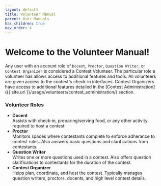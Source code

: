 ```yaml
---
layout: default
title: Volunteer Manual
parent: User Manuals
has_children: true
nav_order: 4
---
```


# Welcome to the Volunteer Manual!

Any user with an account role of `Docent`, `Proctor`, `Question Writer`, or `Contest Organizer` is considered a Contest Volunteer. The particular role a volunteer has allows access to additional features and tools. All volunteers are given access to the contest's check-in interfaces. Contest Organizers have access to additional features detailed in the [Contest Administration]({{ site.url }}/usage/volunteers/contest_administration/) section.

### Volunteer Roles

- **Docent**  
    Assists with check-in, preparing/serving food, or any other activity required to host a contest
- **Proctor**  
    Monitors spaces where contestants complete to enforce adherance to contest rules. Also answers basic questions and clarifications from contestants.
- **Question Writer**  
    Writes one or more questions used in a contest.  Also offers question clarifications to contestants for the duration of the contest.
- **Contest Organizer**  
    Helps plan, coordinate, and host the contest. Typically manages question writers, proctors, docents, and high level contest details.
